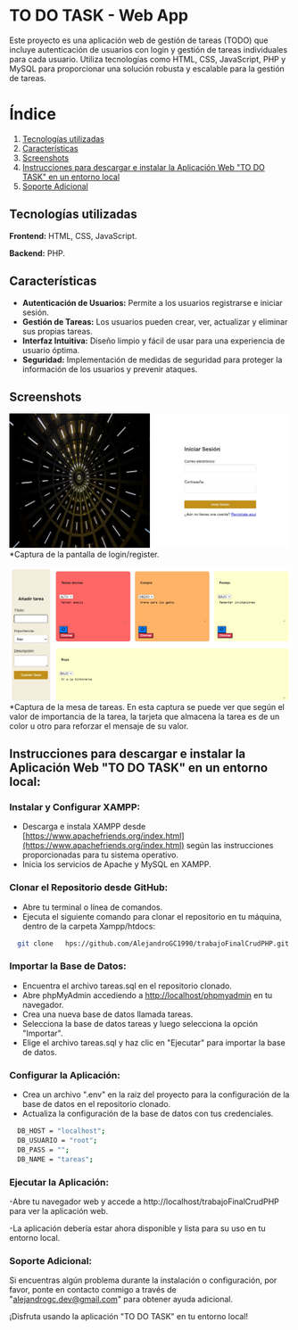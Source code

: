 # TO DO TASK - Web App

Este proyecto es una aplicación web de gestión de tareas (TODO) que incluye autenticación de usuarios con login y gestión de tareas individuales para cada usuario. Utiliza tecnologías como HTML, CSS, JavaScript, PHP y MySQL para proporcionar una solución robusta y escalable para la gestión de tareas.

# Índice

1. [Tecnologías utilizadas](#tecnologías-utilizadas)
2. [Características](#características)
3. [Screenshots](#screenshots)
4. [Instrucciones para descargar e instalar la Aplicación Web "TO DO TASK" en un entorno local](#instrucciones-para-descargar-e-instalar-la-aplicación-web-to-do-task-en-un-entorno-local)
5. [Soporte Adicional](#soporte-adicional)

## Tecnologías utilizadas

**Frontend:** HTML, CSS, JavaScript.

**Backend:** PHP.

## Características

- **Autenticación de Usuarios:** Permite a los usuarios registrarse e iniciar sesión.
- **Gestión de Tareas:** Los usuarios pueden crear, ver, actualizar y eliminar sus propias tareas.
- **Interfaz Intuitiva:** Diseño limpio y fácil de usar para una experiencia de usuario óptima.
- **Seguridad:** Implementación de medidas de seguridad para proteger la información de los usuarios y prevenir ataques.

## Screenshots

![App Screenshot](./src/styles/img/inciarSesion.jpg)
\*Captura de la pantalla de login/register.

![App Screenshot](./src/styles/img/dashboard.jpg)
\*Captura de la mesa de tareas.
En esta captura se puede ver que según el valor de importancia de la tarea, la tarjeta que almacena la tarea es de un color u otro para reforzar el mensaje de su valor.

## Instrucciones para descargar e instalar la Aplicación Web "TO DO TASK" en un entorno local:

### Instalar y Configurar XAMPP:

- Descarga e instala XAMPP desde [https://www.apachefriends.org/index.html](https://www.apachefriends.org/index.html) según las instrucciones proporcionadas para tu sistema operativo.
- Inicia los servicios de Apache y MySQL en XAMPP.

### Clonar el Repositorio desde GitHub:

- Abre tu terminal o línea de comandos.
- Ejecuta el siguiente comando para clonar el repositorio en tu máquina, dentro de la carpeta Xampp/htdocs:

```bash
  git clone   hps://github.com/AlejandroGC1990/trabajoFinalCrudPHP.git

```

### Importar la Base de Datos:

- Encuentra el archivo tareas.sql en el repositorio clonado.
- Abre phpMyAdmin accediendo a [http://localhost/phpmyadmin](http://localhost/phpmyadmin) en tu navegador.
- Crea una nueva base de datos llamada tareas.
- Selecciona la base de datos tareas y luego selecciona la opción "Importar".
- Elige el archivo tareas.sql y haz clic en "Ejecutar" para importar la base de datos.

### Configurar la Aplicación:

- Crea un archivo ".env" en la raiz del proyecto para la configuración de la base de datos en el repositorio clonado.
- Actualiza la configuración de la base de datos con tus credenciales.

```bash
  DB_HOST = "localhost";
  DB_USUARIO = "root";
  DB_PASS = "";
  DB_NAME = "tareas";
```

### Ejecutar la Aplicación:

-Abre tu navegador web y accede a http://localhost/trabajoFinalCrudPHP para ver la aplicación web.

-La aplicación debería estar ahora disponible y lista para su uso en tu entorno local.

### Soporte Adicional:

Si encuentras algún problema durante la instalación o configuración, por favor, ponte en contacto conmigo a través de "alejandrogc.dev@gmail.com" para obtener ayuda adicional.

¡Disfruta usando la aplicación "TO DO TASK" en tu entorno local!
